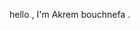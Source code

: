 hello , I'm Akrem bouchnefa .

<!---
BouchenafaAkrem/BouchenafaAkrem is a ✨ special ✨ repository because its `README.md` (this file) appears on your GitHub profile.
You can click the Preview link to take a look at your changes.
--->
